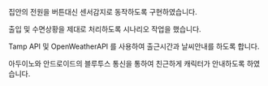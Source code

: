 집안의 전원을 버튼대신 센서감지로 동작하도록 구현하였습니다.

출입 및 수면상황을 제대로 처리하도록 시나리오 작업을 했습니다.

Tamp API 및 OpenWeatherAPI 를 사용하여 출근시간과 날씨안내를 하도록 합니다.

아두이노와 안드로이드의 블루투스 통신을 통하여 친근하게 캐릭터가 안내하도록 하였습니다.
